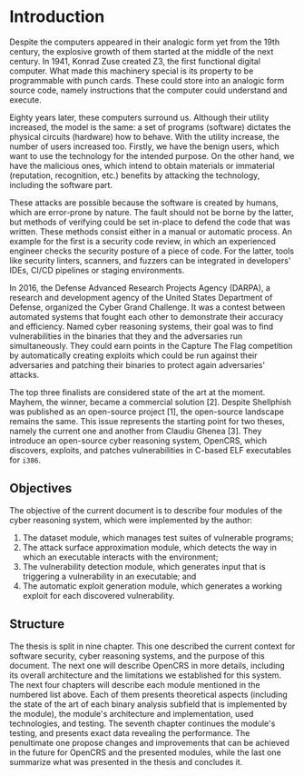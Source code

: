 # Introduction

Despite the computers appeared in their analogic form yet from the 19th century, the explosive growth of them started at the middle of the next century. In 1941, Konrad Zuse created Z3, the first functional digital computer. What made this machinery special is its property to be programmable with punch cards. These could store into an analogic form source code, namely instructions that the computer could understand and execute.

Eighty years later, these computers surround us. Although their utility increased, the model is the same: a set of programs (software) dictates the physical circuits (hardware) how to behave. With the utility increase, the number of users increased too. Firstly, we have the benign users, which want to use the technology for the intended purpose. On the other hand, we have the malicious ones, which intend to obtain materials or immaterial (reputation, recognition, etc.) benefits by attacking the technology, including the software part.

These attacks are possible because the software is created by humans, which are error-prone by nature. The fault should not be borne by the latter, but methods of verifying could be set in-place to defend the code that was written. These methods consist either in a manual or automatic process. An example for the first is a security code review, in which an experienced engineer checks the security posture of a piece of code. For the latter, tools like security linters, scanners, and fuzzers can be integrated in developers' IDEs, CI/CD pipelines or staging environments.

In 2016, the Defense Advanced Research Projects Agency (DARPA), a research and development agency of the United States Department of Defense, organized the Cyber Grand Challenge. It was a contest between automated systems that fought each other to demonstrate their accuracy and efficiency. Named cyber reasoning systems, their goal was to find vulnerabilities in the binaries that they and the adversaries run simultaneously. They could earn points in the Capture The Flag competition by automatically creating exploits which could be run against their adversaries and patching their binaries to protect again adversaries' attacks.

The top three finalists are considered state of the art at the moment. Mayhem, the winner, became a commercial solution [2]. Despite Shellphish was published as an open-source project [1], the open-source landscape remains the same. This issue represents the starting point for two theses, namely the current one and another from Claudiu Ghenea [3]. They introduce an open-source cyber reasoning system, OpenCRS, which discovers, exploits, and patches vulnerabilities in C-based ELF executables for `i386`.

## Objectives

The objective of the current document is to describe four modules of the cyber reasoning system, which were implemented by the author:

1. The dataset module, which manages test suites of vulnerable programs;
2. The attack surface approximation module, which detects the way in which an executable interacts with the environment;
3. The vulnerability detection module, which generates input that is triggering a vulnerability in an executable; and
4. The automatic exploit generation module, which generates a working exploit for each discovered vulnerability.

## Structure

The thesis is split in nine chapter. This one described the current context for software security, cyber reasoning systems, and the purpose of this document. The next one will describe OpenCRS in more details, including its overall architecture and the limitations we established for this system. The next four chapters will describe each module mentioned in the numbered list above. Each of them presents theoretical aspects (including the state of the art of each binary analysis subfield that is implemented by the module), the module's architecture and implementation, used technologies, and testing. The seventh chapter continues the module's testing, and presents exact data revealing the performance. The penultimate one propose changes and improvements that can be achieved in the future for OpenCRS and the presented modules, while the last one summarize what was presented in the thesis and concludes it.
